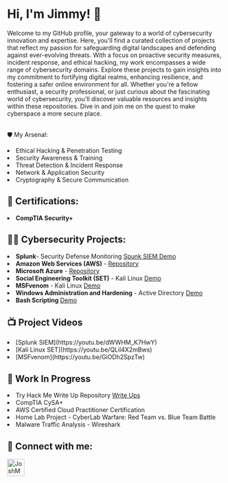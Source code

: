 <h1>Hi, I'm Jimmy! 👋 </h1>

Welcome to my GitHub profile, your gateway to a world of cybersecurity innovation and expertise. Here, you'll find a curated collection of projects that reflect my passion for safeguarding digital landscapes and defending against ever-evolving threats. With a focus on proactive security measures, incident response, and ethical hacking, my work encompasses a wide range of cybersecurity domains. Explore these projects to gain insights into my commitment to fortifying digital realms, enhancing resilience, and fostering a safer online environment for all. Whether you're a fellow enthusiast, a security professional, or just curious about the fascinating world of cybersecurity, you'll discover valuable resources and insights within these repositories. Dive in and join me on the quest to make cyberspace a more secure place.


<br>🛡️ My Arsenal:

<li>Ethical Hacking & Penetration Testing
<li>Security Awareness & Training
<li>Threat Detection & Incident Response
<li>Network & Application Security
<li>Cryptography & Secure Communication</li>





<h2>📜 Certifications:</h2>
<li><b>CompTIA Security+</b></li>

<h2>👨‍💻 Cybersecurity Projects:</h2>
<li><b>Splunk</b>- Security Defense Monitoring <a href="https://github.com/jimmyhcao/SplunkSIEM"> Spunk SIEM Demo</a>
<li><b>Amazon Web Services (AWS)</b> - <a href="https://github.com/jimmyhcao/AWS-Amazon-Web-Services.git"> Repository </a>
<li><b>Microsoft Azure</b> -  <a href="https://github.com/jimmyhcao/Microsoft-Azure-Projects/blob/main/README.md"> Repository </a>
                                              
</li>

<li><b>Social Engineering Toolkit (SET)</b> - Kali Linux <a href="https://github.com/jimmyhcao/KaliLinuxCredentialHarvesting"> Demo</a>

<li><b>MSFvenom</b> - Kali Linux <a href="https://github.com/jimmyhcao/KaliLinuxAPK"> Demo</a>

<li><b>Windows Administration and Hardening</b> - Active Directory <a href="https://github.com/jimmyhcao/WindowsActiveDirectoryDomainServices/tree/main"> Demo</a>

<li><b>Bash Scripting</b> <a href="https://github.com/jimmyhcao/CowSayScheduling-"> Demo</a>



<h2>📺 Project Videos</h2>

<li> [Splunk SIEM](https://youtu.be/dWWHM_K7HwY)
<li> [Kali Linux SET](https://youtu.be/QLil4X2mBws)
<li> [MSFvenom](https://youtu.be/GiODh2SpzTw)

<h2> 🚧 Work In Progress</h2>
<li>Try Hack Me Write Up Repository  <a href="https://github.com/jimmyhcao/HackQuestMyTryHackMeJourney#readme"> Write Ups</a>
<li>CompTIA CySA+
<li> AWS Certified Cloud Practitioner Certification
<li>Home Lab Project - CyberLab Warfare: Red Team vs. Blue Team Battle 
<li>Malware Traffic Analysis - Wireshark</li>


<h2> 🤳 Connect with me:</h2>


[<img align="left" alt="JoshMadakor | LinkedIn" width="40px" src="https://cdn.jsdelivr.net/npm/simple-icons@v3/icons/linkedin.svg" />][linkedin]



[linkedin]: https://www.linkedin.com/in/jimmy-h-cao

